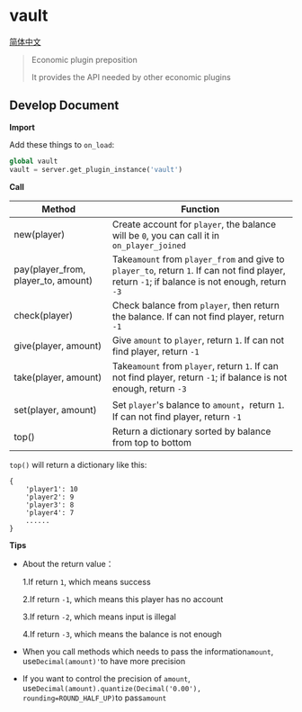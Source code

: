 # vault

[简体中文](https://github.com/zhang-anzhi/MCDReforgedPlugins/blob/master/vault/readme.md)

> Economic plugin preposition
>
> It provides the API needed by other economic plugins

## Develop Document

**Import**

Add these things to `on_load`:

```python
global vault
vault = server.get_plugin_instance('vault')
```

**Call**

| Method | Function |
|---|---|
| new(player) | Create account for `player`, the balance will be `0`, you can call it in `on_player_joined` |
| pay(player_from, player_to, amount) | Take`amount` from `player_from` and give to `player_to`, return `1`. If can not find player, return `-1`; if balance is not enough, return `-3` |
| check(player) | Check balance from `player`, then return the balance. If can not find player, return `-1` |
| give(player, amount) | Give `amount` to  `player`, return `1`. If can not find player, return `-1` |
| take(player, amount) | Take`amount` from `player`, return `1`. If can not find player, return `-1`; if balance is not enough, return `-3` |
| set(player, amount) | Set `player`'s balance to `amount`，return `1`. If can not find player, return `-1` |
| top() | Return a dictionary sorted by balance from top to bottom |

`top()` will return a dictionary like this:
```
{
    'player1': 10
    'player2': 9
    'player3': 8
    'player4': 7
    ......
}
```

**Tips**

- About the return value：
    
    1.If return `1`, which means success
    
    2.If return `-1`, which means this player has no account
    
    3.If return `-2`, which means input is illegal
    
    4.If return `-3`, which means the balance is not enough
    
- When you call methods which needs to pass the information`amount`, use`Decimal(amount)'`to have more precision

- If you want to control the precision of `amount`, use`Decimal(amount).quantize(Decimal('0.00'), rounding=ROUND_HALF_UP)`to pass`amount`
